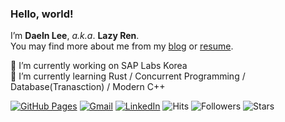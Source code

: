### Hello, world!

I’m **DaeIn Lee**, *a.k.a*. **Lazy Ren**.<br>
You may find more about me from my [blog](https://lazyren.github.io/about/) or [resume](https://lazyren.github.io/resume/).

🔭 I’m currently working on SAP Labs Korea<br>
🌱 I’m currently learning Rust / Concurrent Programming / Database(Tranasction) / Modern C++<br>

[![GitHub Pages](https://img.shields.io/badge/-GitHub%20Pages-6495ED?logo=Github)](https://lazyren.github.io/)
[![Gmail](https://img.shields.io/badge/Gmail-d14836?style=flat&logo=Gmail&logoColor=white)](mailto:lazy0ren@gmail.com)
[![LinkedIn](https://img.shields.io/badge/LinkedIn-blue?style=flat&logo=Linkedin&logoColor=white)](https://www.linkedin.com/in/daein-lee-3b6ba9139/)
![Hits](https://hits.seeyoufarm.com/api/count/incr/badge.svg?url=https%3A%2F%2Fgithub.com%2FLazyRen%2Fhit-counter)
![Followers](https://img.shields.io/github/followers/LazyRen)
![Stars](https://img.shields.io/github/stars/LazyRen)
